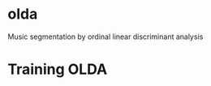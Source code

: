 olda
====

Music segmentation by ordinal linear discriminant analysis

Training OLDA
=============


